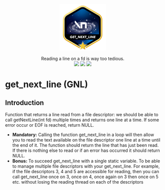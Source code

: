 <br/>
<p align="center">
    <img src="https://github.com/chrisdelmoro/42cursus/blob/main/badges/get_next_linem.png" alt="Logo" width="150" height="150">

  <p align="center">
    Reading a line on a fd is way too tedious.
    <br/>
    <img src="https://img.shields.io/badge/Mandatory-OK-brightgreen"/>
    <img src="https://img.shields.io/badge/Bonus-OK-brightgreen"/>
    <img src="https://img.shields.io/badge/Final%20Score-125-blue"/>
  </p>
</p>

# get_next_line (GNL)
## Introduction
Function that returns a line read from a file descriptor: we should be able to call getNextLine(int fd) multiple times and returns one line at a time. If some error occur or EOF is reached, return NULL.

* **Mandatory:** Calling the function get_next_line in a loop will then allow you to read the text available on the file descriptor one line at a time until the end of it. The function should return the line that has just been read. If there is nothing else to read or if an error has occurred it should return NULL.
* **Bonus:** To succeed get_next_line with a single static variable. To be able to manage multiple file descriptors with your get_next_line. For example, if the file descriptors 3, 4 and 5 are accessible for reading, then you can call get_next_line once on 3, once on 4, once again on 3 then once on 5 etc. without losing the reading thread on each of the descriptors
